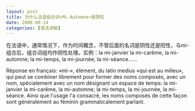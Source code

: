 ```yaml
---
layout: post
title: 为什么法语组合词«Mi-Automne»是阴性
date: 2008-09-14
categories: [语法讲解]  
---
```


在法语中，通常情况下，作为时间概念，不管后面的名词是阴性还是阳性，与mi-组合后，组合词组均作阴性处理。实例：la mi-janvier la mi-carême, la mi-automne; la mi-temps, la mi-journée, la mi-séance……

Réponse en français: «mi-», élément, du latin medius «qui est au milieu», qui peut se combiner librement pour former des noms composés, avec un nom, spécialement avec un nom désignant un espace de temps: la mi-janvier la mi-carême, la mi-automne; la mi-temps, la mi-journée, la mi-séance. Ainsi que l'usage l'a consacré, les noms composés de cette façon sont généralement au féminin grammaticalement parlant.
